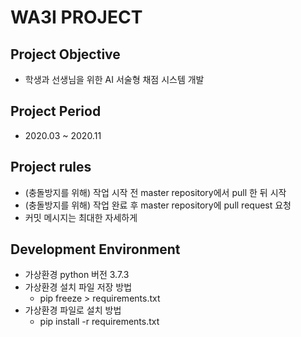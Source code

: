 # WA3I PROJECT

## Project Objective
- 학생과 선생님을 위한 AI 서술형 채점 시스템 개발

## Project Period

- 2020.03 ~ 2020.11

## Project rules

- (충돌방지를 위해) 작업 시작 전 master repository에서 pull 한 뒤 시작
- (충돌방지를 위해) 작업 완료 후 master repository에 pull request 요청
- 커밋 메시지는 최대한 자세하게

## Development Environment

- 가상환경 python 버전 3.7.3
- 가상환경 설치 파일 저장 방법
  - pip freeze > requirements.txt
- 가상환경 파일로 설치 방법
  - pip install -r requirements.txt
